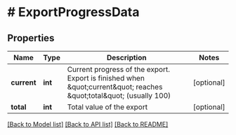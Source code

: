 # # ExportProgressData

## Properties

Name | Type | Description | Notes
------------ | ------------- | ------------- | -------------
**current** | **int** | Current progress of the export. Export is finished when \&quot;current\&quot; reaches \&quot;total\&quot; (usually 100) | [optional]
**total** | **int** | Total value of the export | [optional]

[[Back to Model list]](../../README.md#models) [[Back to API list]](../../README.md#endpoints) [[Back to README]](../../README.md)
